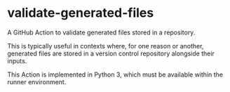 # validate-generated-files

A GitHub Action to validate generated files stored in a repository.

This is typically useful in contexts where, for one reason or another, generated
files are stored in a version control repository alongside their inputs.

This Action is implemented in Python 3, which must be available within the
runner environment.
